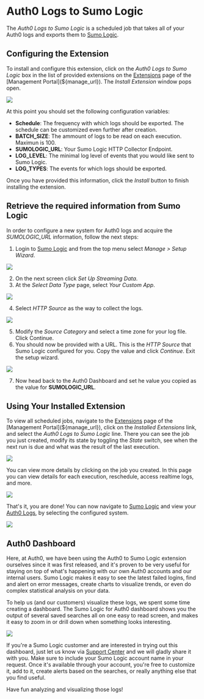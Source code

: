 # Auth0 Logs to Sumo Logic

The _Auth0 Logs to Sumo Logic_ is a scheduled job that takes all of your Auth0 logs and exports them to [Sumo Logic](https://www.sumologic.com/).

## Configuring the Extension

To install and configure this extension, click on the _Auth0 Logs to Sumo Logic_ box in the list of provided extensions on the [Extensions](${manage_url}/#/extensions) page of the [Management Portal](${manage_url}). The _Install Extension_ window pops open.

![](/media/articles/extensions/sumologic/extension-mgmt-sumologic.png)

At this point you should set the following configuration variables:

- **Schedule**: The frequency with which logs should be exported. The schedule can be customized even further after creation.
- **BATCH_SIZE**: The ammount of logs to be read on each execution. Maximun is 100.
- **SUMOLOGIC_URL**: Your Sumo Logic HTTP Collector Endpoint.
- **LOG_LEVEL**: The minimal log level of events that you would like sent to Sumo Logic.
- **LOG_TYPES**: The events for which logs should be exported.

Once you have provided this information, click the *Install* button to finish installing the extension.

## Retrieve the required information from Sumo Logic

In order to configure a new system for Auth0 logs and acquire the *SUMOLOGIC_URL* information, follow the next steps:
1. Login to [Sumo Logic](https://www.sumologic.com/) and from the top menu select _Manage > Setup Wizard_.

![](/media/articles/extensions/sumologic/sumologic-setup-wizard.png)

2. On the next screen click _Set Up Streaming Data_.
3. At the _Select Data Type_ page, select _Your Custom App_.

![](/media/articles/extensions/sumologic/sumologic-data-type.png)

4. Select _HTTP Source_ as the way to collect the logs.

![](/media/articles/extensions/sumologic/sumologic-setup-collection.png)

5. Modify the _Source Category_ and select a time zone for your log file. Click Continue.
6. You should now be provided with a URL. This is the _HTTP Source_ that Sumo Logic configured for you. Copy the value and click _Continue_. Exit the setup wizard.

![](/media/articles/extensions/sumologic/sumologic-http-source.png)

7. Now head back to the Auth0 Dashboard and set he value you copied as the value for **SUMOLOGIC_URL**.

## Using Your Installed Extension

 To view all scheduled jobs, navigate to the [Extensions](${manage_url}/#/extensions) page of the [Management Portal](${manage_url}), click on the *Installed Extensions* link, and select the *Auth0 Logs to Sumo Logic* line. There you can see the job you just created, modify its state by toggling the *State* switch, see when the next run is due and what was the result of the last execution. 

![](/media/articles/extensions/sumologic/view-cron-jobs.png)

You can view more details by clicking on the job you created. In this page you can view details for each execution, reschedule, access realtime logs, and more.

![](/media/articles/extensions/sumologic/view-cron-details.png)

That's it, you are done! You can now navigate to [Sumo Logic](https://www.sumologic.com/) and view your [Auth0 Logs](${manage_url}/#/logs), by selecting the configured system.

![](/media/articles/extensions/sumologic/auth0-logs-at-sumologic.png)

## Auth0 Dashboard

Here, at Auth0, we have been using the Auth0 to Sumo Logic extension ourselves since it was first released, and it's proven to be very useful for staying on top of what's happening with our own Auth0 accounts and our internal users. Sumo Logic makes it easy to see the latest failed logins, find and alert on error messages, create charts to visualize trends, or even do complex statistical analysis on your data.

To help us (and our customers) visualize these logs, we spent some time creating a dashboard. The Sumo Logic for Auth0 dashboard shows you the output of several saved searches all on one easy to read screen, and makes it easy to zoom in or drill down when something looks interesting.

![](/media/articles/extensions/sumologic/auth0-dashboard.png)

If you're a Sumo Logic customer and are interested in trying out this dashboard, just let us know via [Support Center](https://support.auth0.com/) and we will gladly share it with you. Make sure to include your Sumo Logic account name in your request. Once it's available through your account, you're free to customize it, add to it, create alerts based on the searches, or really anything else that you find useful.

Have fun analyzing and visualizing those logs!